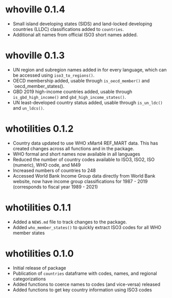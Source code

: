 # whoville 0.1.4

* Small island developing states (SIDS) and land-locked developing countries (LLDC)
    classifications added to `countries`.
* Additional alt names from official ISO3 short names added.

# whoville 0.1.3

* UN region and subregion names added in for every language, which can be accessed
    using `iso3_to_regions()`.
* OECD membership added, usable through `is_oecd_member()` and `oecd_member_states().
* GBD 2019 high-income countries added, usable through `is_gbd_high_income()` and
    `gbd_high_income_states()`.
* UN least-developed country status added, usable through `is_un_ldc()` and 
    `un_ldcs()`.

# whotilities 0.1.2

* Country data updated to use WHO xMart4 REF_MART data. This has created changes across all functions and in the package.
* WHO formal and short names now available in all languages
* Reduced the number of country codes available to ISO3, ISO2, ISO (numeric), WHO code, and M49
* Increased numbers of countries to 248
* Accessed World Bank Income Group data directly from World Bank website, now have income group classifications for 1987 - 2019 (corresponds to fiscal year 1989 - 2021)

# whotilities 0.1.1

* Added a `NEWS.md` file to track changes to the package.
* Added `who_member_states()` to quickly extract ISO3 codes for all WHO member states

# whotilities 0.1.0

* Initial release of package
* Publication of `countries` dataframe with codes, names, and regional categorizations
* Added functions to coerce names to codes (and vice-versa) released
* Added functions to get key country information using ISO3 codes
